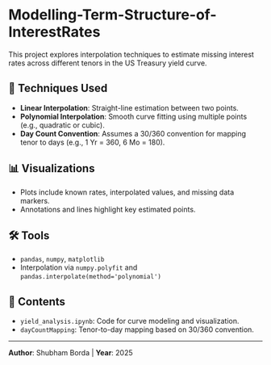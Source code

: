 
# Modelling-Term-Structure-of-InterestRates

This project explores interpolation techniques to estimate missing interest rates across different tenors in the US Treasury yield curve.

## 🔧 Techniques Used

- **Linear Interpolation**: Straight-line estimation between two points.
- **Polynomial Interpolation**: Smooth curve fitting using multiple points (e.g., quadratic or cubic).
- **Day Count Convention**: Assumes a 30/360 convention for mapping tenor to days (e.g., 1 Yr = 360, 6 Mo = 180).

## 📊 Visualizations

- Plots include known rates, interpolated values, and missing data markers.
- Annotations and lines highlight key estimated points.

## 🛠️ Tools

- `pandas`, `numpy`, `matplotlib`
- Interpolation via `numpy.polyfit` and `pandas.interpolate(method='polynomial')`

## 📁 Contents

- `yield_analysis.ipynb`: Code for curve modeling and visualization.
- `dayCountMapping`: Tenor-to-day mapping based on 30/360 convention.

---

**Author**: Shubham Borda | **Year**: 2025
